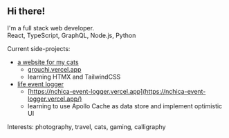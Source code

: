 ## Hi there!

I'm a full stack web developer.  
React, TypeScript, GraphQL, Node.js, Python

Current side-projects:
- [a website for my cats](https://github.com/nathanchica/grouchi)
  - [grouchi.vercel.app](https://grouchi.vercel.app)
  - learning HTMX and TailwindCSS
- [life event logger](https://github.com/nathanchica/life_event_logger_monorepo)
  - [https://nchica-event-logger.vercel.app](https://nchica-event-logger.vercel.app/)
  - learning to use Apollo Cache as data store and implement optimistic UI

Interests: photography, travel, cats, gaming, calligraphy
